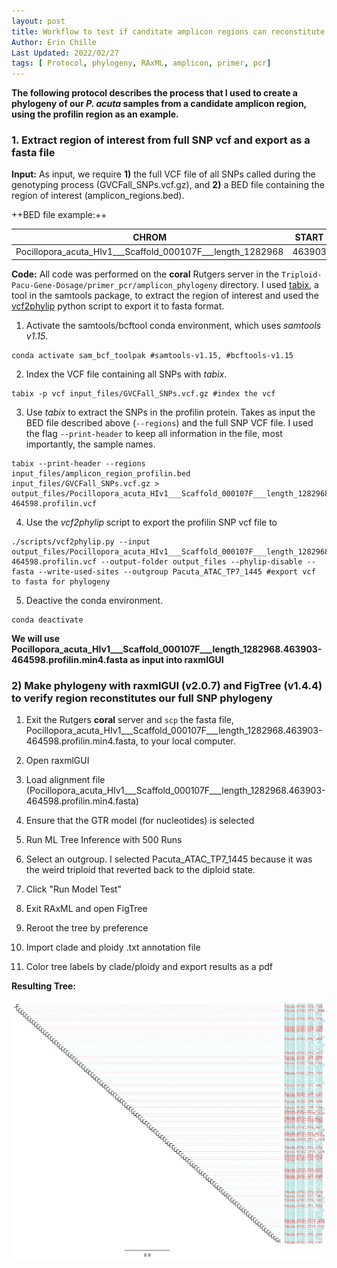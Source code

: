 ```yaml
---
layout: post  
title: Workflow to test if canditate amplicon regions can reconstitute the full phylogeny with all SNPs  
Author: Erin Chille  
Last Updated: 2022/02/27  
tags: [ Protocol, phylogeny, RAxML, amplicon, primer, pcr]  
---
```


**The following protocol describes the process that I used to create a phylogeny of our *P. acuta* samples from a candidate amplicon region, using the profilin region as an example.**

### 1. Extract region of interest from full SNP vcf and export as a fasta file

**Input:** As input, we require **1)** the full VCF file of all SNPs called during the genotyping process (GVCFall_SNPs.vcf.gz), and **2)** a BED file containing the region of interest (amplicon_regions.bed).

++BED file example:++

|CHROM|START|END|ANNOTATION|  
|---|---|---|---|  
|Pocillopora_acuta_HIv1___Scaffold_000107F___length_1282968|463903|464598|profilin|  

**Code:** All code was performed on the **coral** Rutgers server in the ```Triploid-Pacu-Gene-Dosage/primer_pcr/amplicon_phylogeny``` directory. I used [tabix](http://www.htslib.org/doc/tabix.html), a tool in the samtools package, to extract the region of interest and used the [vcf2phylip](https://github.com/edgardomortiz/vcf2phylip) python script to export it to fasta format. 

1. Activate the samtools/bcftool conda environment, which uses *samtools v1.15*.  
```
conda activate sam_bcf_toolpak #samtools-v1.15, #bcftools-v1.15
```

2. Index the VCF file containing all SNPs with *tabix*.  
```
tabix -p vcf input_files/GVCFall_SNPs.vcf.gz #index the vcf
```

3. Use *tabix* to extract the SNPs in the profilin protein. Takes as input the BED file described above (```--regions```) and the full SNP VCF file. I used the flag ```--print-header``` to keep all information in the file, most importantly, the sample names.  
```
tabix --print-header --regions input_files/amplicon_region_profilin.bed input_files/GVCFall_SNPs.vcf.gz > output_files/Pocillopora_acuta_HIv1___Scaffold_000107F___length_1282968.463903-464598.profilin.vcf
```
4. Use the *vcf2phylip* script to export the profilin SNP vcf file to   
```
./scripts/vcf2phylip.py --input output_files/Pocillopora_acuta_HIv1___Scaffold_000107F___length_1282968.463903-464598.profilin.vcf --output-folder output_files --phylip-disable --fasta --write-used-sites --outgroup Pacuta_ATAC_TP7_1445 #export vcf to fasta for phylogeny
```
5. Deactive the conda environment.  
```
conda deactivate
```


**We will use Pocillopora_acuta_HIv1___Scaffold_000107F___length_1282968.463903-464598.profilin.min4.fasta as input into raxmlGUI**


### 2) Make phylogeny with raxmlGUI (v2.0.7) and FigTree (v1.4.4) to verify region reconstitutes our full SNP phylogeny

1. Exit the Rutgers **coral** server and ```scp``` the fasta file, Pocillopora_acuta_HIv1___Scaffold_000107F___length_1282968.463903-464598.profilin.min4.fasta, to your local computer.

2. Open raxmlGUI

3. Load alignment file (Pocillopora_acuta_HIv1___Scaffold_000107F___length_1282968.463903-464598.profilin.min4.fasta)

4. Ensure that the GTR model (for nucleotides) is selected

5. Run ML Tree Inference with 500 Runs

6. Select an outgroup. I selected Pacuta_ATAC_TP7_1445 because it was the weird triploid that reverted back to the diploid state.

7. Click "Run Model Test"

8. Exit RAxML and open FigTree

9. Reroot the tree by preference

8. Import clade and ploidy .txt annotation file

9. Color tree labels by clade/ploidy and export results as a pdf

**Resulting Tree:**  

![test_tree](https://raw.githubusercontent.com/echille/E.-Chille-Open-Lab-Notebook/master/images/RAxML_GUI_ModelTest_Pocillopora_acuta_HIv1___Scaffold_000107F___length_1282968.463903-464598.profilin.min4.tree2.png)

